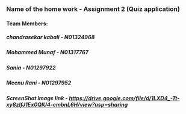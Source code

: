 ### Name of the home work - Assignment 2 (Quiz application)
#### Team Members:
##### chandrasekar kabali - N01324968
##### Mohammed Munaf - N01317767
##### Sania - N01297922
##### Meenu Rani - N01297952
##### ScreenShot Image link - https://drive.google.com/file/d/1LXD4_-Tt-xy8zlfJ1Ex0QIU4-cmbnL6H/view?usp=sharing
